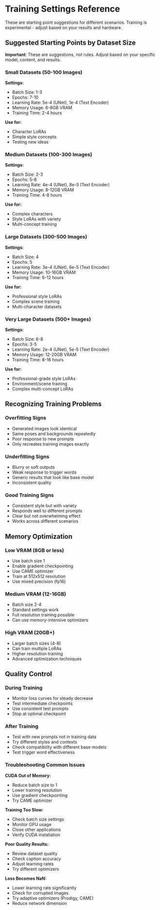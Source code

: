 # Training Settings Reference

These are starting point suggestions for different scenarios. Training is experimental - adjust based on your results and hardware.

## Suggested Starting Points by Dataset Size

**Important**: These are suggestions, not rules. Adjust based on your specific model, content, and results.

### Small Datasets (50-100 Images)

**Settings:**
- Batch Size: 1-3
- Epochs: 7-10  
- Learning Rate: 5e-4 (UNet), 1e-4 (Text Encoder)
- Memory Usage: 6-8GB VRAM
- Training Time: 2-4 hours

**Use for:**
- Character LoRAs
- Simple style concepts
- Testing new ideas

### Medium Datasets (100-300 Images)

**Settings:**
- Batch Size: 2-3
- Epochs: 5-8
- Learning Rate: 4e-4 (UNet), 8e-5 (Text Encoder)
- Memory Usage: 8-12GB VRAM
- Training Time: 4-8 hours

**Use for:**
- Complex characters
- Style LoRAs with variety
- Multi-concept training

### Large Datasets (300-500 Images)

**Settings:**
- Batch Size: 4
- Epochs: 5
- Learning Rate: 3e-4 (UNet), 6e-5 (Text Encoder)
- Memory Usage: 10-16GB VRAM
- Training Time: 6-12 hours

**Use for:**
- Professional style LoRAs
- Complex scene training
- Multi-character datasets

### Very Large Datasets (500+ Images)

**Settings:**
- Batch Size: 6-8
- Epochs: 3-5
- Learning Rate: 2e-4 (UNet), 5e-5 (Text Encoder)
- Memory Usage: 12-20GB VRAM
- Training Time: 8-16 hours

**Use for:**
- Professional-grade style LoRAs
- Environment/scene training
- Complex multi-concept LoRAs

## Recognizing Training Problems

### Overfitting Signs
- Generated images look identical
- Same poses and backgrounds repeatedly
- Poor response to new prompts
- Only recreates training images exactly

### Underfitting Signs
- Blurry or soft outputs
- Weak response to trigger words
- Generic results that look like base model
- Inconsistent quality

### Good Training Signs
- Consistent style but with variety
- Responds well to different prompts
- Clear but not overwhelming effect
- Works across different scenarios

## Memory Optimization

### Low VRAM (8GB or less)
- Use batch size 1
- Enable gradient checkpointing
- Use CAME optimizer
- Train at 512x512 resolution
- Use mixed precision (fp16)

### Medium VRAM (12-16GB)
- Batch size 2-4
- Standard settings work
- Full resolution training possible
- Can use memory-intensive optimizers

### High VRAM (20GB+)
- Larger batch sizes (4-8)
- Can train multiple LoRAs
- Higher resolution training
- Advanced optimization techniques

## Quality Control

### During Training
- Monitor loss curves for steady decrease
- Test intermediate checkpoints
- Use consistent test prompts
- Stop at optimal checkpoint

### After Training
- Test with new prompts not in training data
- Try different styles and contexts
- Check compatibility with different base models
- Test trigger word effectiveness

### Troubleshooting Common Issues

**CUDA Out of Memory:**
- Reduce batch size to 1
- Lower training resolution
- Use gradient checkpointing
- Try CAME optimizer

**Training Too Slow:**
- Check batch size settings
- Monitor GPU usage
- Close other applications
- Verify CUDA installation

**Poor Quality Results:**
- Review dataset quality
- Check caption accuracy
- Adjust learning rates
- Try different optimizers

**Loss Becomes NaN:**
- Lower learning rate significantly
- Check for corrupted images
- Try adaptive optimizers (Prodigy, CAME)
- Reduce network dimension
